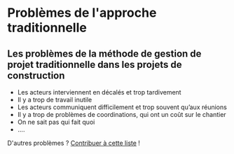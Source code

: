 # Problèmes de l'approche traditionnelle

## Les problèmes de la méthode de gestion de projet traditionnelle dans les projets de construction

* Les acteurs interviennent en décalés et trop tardivement
* Il y a trop de travail inutile
* Les acteurs communiquent difficilement et trop souvent qu’aux réunions
* Il y a trop de problèmes de coordinations, qui ont un coût sur le chantier
* On ne sait pas qui fait quoi 
* ....

D'autres problèmes ? [Contribuer à cette liste](../communaute-agile-bim/contribuer.md) !

